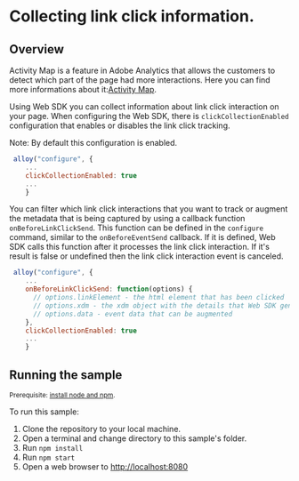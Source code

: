 # Collecting link click information. 

## Overview
Activity Map is a feature in Adobe Analytics that allows the customers to detect which part of the page had more interactions. Here you can find more informations about it:[Activity Map](https://experienceleague.adobe.com/docs/analytics/analyze/activity-map/activity-map.html?lang=en#:~:text=Activity%20Map%20is%20an%20Adobe,engagement%20of%20your%20web%20pages).

Using Web SDK you can collect information about link click interaction on your page. When configuring the Web SDK, there is `clickCollectionEnabled` configuration that enables or disables the link click tracking. 

Note: By default this configuration is enabled.

```javascript
 alloy("configure", {
    ...
    clickCollectionEnabled: true
    ...
    }
```

You can filter which link click interactions that you want to track or augment the metadata that is being captured by using a callback function `onBeforeLinkClickSend`. This function can be defined in the `configure` command, similar to the `onBeforeEventSend` callback.
If it is defined, Web SDK calls this function after it processes the link click interaction. If it's result is false or undefined then the link click interaction event is canceled. 

```javascript
 alloy("configure", {
    ...
    onBeforeLinkClickSend: function(options) {
      // options.linkElement - the html element that has been clicked
      // options.xdm - the xdm object with the details that Web SDK generated from the current page
      // options.data - event data that can be augmented
    },
    clickCollectionEnabled: true
    ...
    }
```

## Running the sample

<small> Prerequisite: [install node and npm](https://docs.npmjs.com/downloading-and-installing-node-js-and-npm).</small>

To run this sample:

1. Clone the repository to your local machine.
2. Open a terminal and change directory to this sample's folder.
3. Run `npm install`
4. Run `npm start`
5. Open a web browser to [http://localhost:8080](http://localhost:8080)

